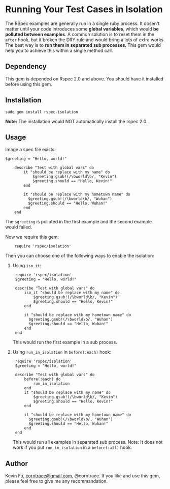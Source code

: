 Running Your Test Cases in Isolation
====================================

The RSpec examples are generally run in a single ruby process. It dosen't matter until your code introduces some **global variables**, which would **be polluted between examples**. A common solution is to reset them in the `after` hook, but it broken the DRY rule and would bring a lots of extra works. The best way is to **run them in separated sub processes**. This gem would help you to achieve this within a single method call.

Dependency
----------
This gem is depended on Rspec 2.0 and above. You should have it installed before using this gem.

Installation
------------

    sudo gem install rspec-isolation

**Note:** The installation would NOT automatically install the rspec 2.0.

Usage
----------
Image a spec file exists:

    $greeting = "Hello, world!"

		describe "Test with global vars" do
			it "should be replace with my name" do
				$greeting.gsub!(/\bworld\b/, "Kevin")
				$greeting.should == "Hello, Kevin!"
			end

			it "should be replace with my hometown name" do
			  $greeting.gsub!(/\bworld\b/, "Wuhan")
			  $greeting.should == "Hello, Wuhan!"
			end
		end
		
The `$greeting` is polluted in the first example and the second example would failed.

Now we require this gem:

		require 'rspec/isolation'
		
Then you can choose one of the following ways to enable the isolation:

1. Using `iso_it`:

		require 'rspec/isolation'
		$greeting = "Hello, world!"

		describe "Test with global vars" do
			iso_it "should be replace with my name" do
				$greeting.gsub!(/\bworld\b/, "Kevin")
				$greeting.should == "Hello, Kevin!"
			end

			it "should be replace with my hometown name" do
			  $greeting.gsub!(/\bworld\b/, "Wuhan")
			  $greeting.should == "Hello, Wuhan!"
			end
		end
		
	This would run the first example in a sub process.
	
2. Using `run_in_isolation` in `before(:each)` hook:

		require 'rspec/isolation'
		$greeting = "Hello, world!"

		describe "Test with global vars" do
			before(:each) do
				run_in_isolation
			end
			it "should be replace with my name" do
				$greeting.gsub!(/\bworld\b/, "Kevin")
				$greeting.should == "Hello, Kevin!"
			end

			it "should be replace with my hometown name" do
			  $greeting.gsub!(/\bworld\b/, "Wuhan")
			  $greeting.should == "Hello, Wuhan!"
			end
		end
		
	This would run all examples in separated sub process. Note: It does not work 
	if you put `run_in_isolation` in a `before(:all)` hook.
	
Author
------
Kevin Fu, corntrace@gmail.com, @corntrace. If you like and use this gem, please feel free to give me any
recommandation.